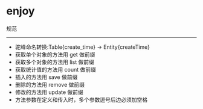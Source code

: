 # enjoy


规范 

---

* 驼峰命名转换:Table{create_time} -> Entity{createTime}
* 获取单个对象的方法用 get 做前缀
* 获取多个对象的方法用 list 做前缀
* 获取统计值的方法用 count 做前缀
* 插入的方法用 save 做前缀
* 删除的方法用 remove 做前缀
* 修改的方法用 update 做前缀
* 方法参数在定义和传入时，多个参数逗号后边必须加空格

